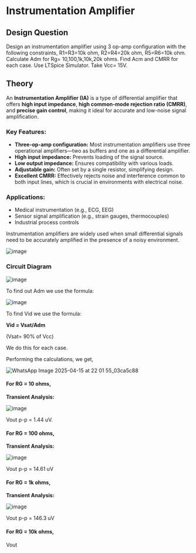 # Instrumentation Amplifier

## Design Question
Design an instrumentation amplifier using 3 op-amp configuration with the following constraints, R1=R3=10k ohm, R2=R4=20k ohm, R5=R6=10k ohm. Calculate Adm for Rg= 10,100,1k,10k,20k ohms. Find Acm and CMRR for each case. Use LTSpice Simulator. Take Vcc= 15V.

## Theory
An **Instrumentation Amplifier (IA)** is a type of differential amplifier that offers **high input impedance**, **high common-mode rejection ratio (CMRR)**, and **precise gain control**, making it ideal for accurate and low-noise signal amplification.

### Key Features:
- **Three-op-amp configuration:** Most instrumentation amplifiers use three operational amplifiers—two as buffers and one as a differential amplifier.
- **High input impedance:** Prevents loading of the signal source.
- **Low output impedance:** Ensures compatibility with various loads.
- **Adjustable gain:** Often set by a single resistor, simplifying design.
- **Excellent CMRR:** Effectively rejects noise and interference common to both input lines, which is crucial in environments with electrical noise.

### Applications:
- Medical instrumentation (e.g., ECG, EEG)
- Sensor signal amplification (e.g., strain gauges, thermocouples)
- Industrial process controls

Instrumentation amplifiers are widely used when small differential signals need to be accurately amplified in the presence of a noisy environment.

![image](https://github.com/user-attachments/assets/f8cee726-1ec5-455c-bcfd-a30f9f3f79ea)

### Circuit Diagram

![image](https://github.com/user-attachments/assets/86ffc17f-4107-47b3-ad3c-d681a00af8b8)

To find out Adm we use the formula:

![image](https://github.com/user-attachments/assets/3e2bfb16-51af-4437-a0ea-d17d0ba5cfe6)

To find Vid we use the formula:

**Vid = Vsat/Adm** 

(Vsat= 90% of Vcc)

We do this for each case.

Performing the calculations, we get,

![WhatsApp Image 2025-04-15 at 22 01 55_03ca5c88](https://github.com/user-attachments/assets/a6595af4-9987-4c1d-912c-29ebc4a1ce37)

#### For RG = 10 ohms,

**Transient Analysis:**

![image](https://github.com/user-attachments/assets/bb3d1771-cd8e-4238-9f87-36004cf1aa7c)

Vout p-p = 1.44 uV.

#### For RG = 100 ohms,

**Transient Analysis:**

![image](https://github.com/user-attachments/assets/b7d8323a-ecbe-46b0-8046-0fe2b5465664)

Vout p-p = 14.61 uV

#### For RG = 1k ohms,

**Transient Analysis:**

![image](https://github.com/user-attachments/assets/ccf84c65-379b-4c10-a7f3-97484a42b7bd)

Vout p-p = 146.3 uV

#### For RG = 10k ohms,



Vout 
